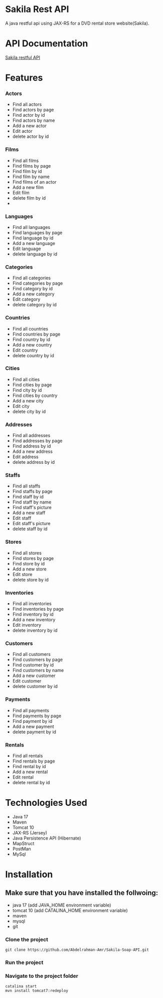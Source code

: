 # Sakila Rest API
A java restful api using JAX-RS for a DVD rental store website(Sakila).

# API Documentation
[Sakila restful API](https://documenter.getpostman.com/view/17477268/2s93Y2T2qm)


# Features
### Actors
* Find all actors
* Find actors by page
* Find actor by id
* Find actors by name
* Add a new actor
* Edit actor
* delete actor by id 

### Films
* Find all films
* Find films by page
* Find film by id
* Find film by name
* Find films of an actor
* Add a new film
* Edit film
* delete film by id 
* 
### Languages
* Find all languages
* Find languages by page
* Find language by id
* Add a new language
* Edit language
* delete language by id 

### Categories
* Find all categories
* Find categories by page
* Find category by id
* Add a new category
* Edit category
* delete category by id 

 ### Countries
* Find all countries
* Find countries by page
* Find country by id
* Add a new country
* Edit country
* delete country by id 


 ### Cities
* Find all cities
* Find cities by page
* Find city by id
* Find cities by country
* Add a new city
* Edit city
* delete city by id 



 ### Addresses
* Find all addresses
* Find addresses by page
* Find address by id
* Add a new address
* Edit address
* delete address by id 

 ### Staffs
* Find all staffs
* Find staffs by page
* Find staff by id
* Find staff by name
* Find staff's picture
* Add a new staff
* Edit staff
* Edit staff's picture
* delete staff by id 

 ### Stores
* Find all stores
* Find stores by page
* Find store by id
* Add a new store
* Edit store
* delete store by id 

 ### Inventories
* Find all inventories
* Find inventories by page
* Find inventory by id
* Add a new inventory
* Edit inventory
* delete inventory by id 

 ### Customers
* Find all customers
* Find customers by page
* Find customer by id
* Find customers by name
* Add a new customer
* Edit customer
* delete customer by id 

 ### Payments
* Find all payments
* Find payments by page
* Find payment by id
* Add a new payment
* delete payment by id 

 ### Rentals
* Find all rentals
* Find rentals by page
* Find rental by id
* Add a new rental
* Edit rental
* delete rental by id 

# Technologies Used
* Java 17
* Maven
* Tomcat 10
* JAX-RS (Jersey)
* Java Persistence API (Hibernate)
* MapStruct
* PostMan
* MySql

# Installation
## Make sure that you have installed the follwoing:
* java 17 (add JAVA_HOME environment variable)
* tomcat 10 (add CATALINA_HOME environment variable)
* maven
* mysql
* git
### Clone the project
```git
git clone https://github.com/Abdelrahman-Amr/Sakila-Soap-API.git
```
### Run the project
### Navigate to the project folder
```maven 
catalina start
mvn install tomcat7:redeploy
```

